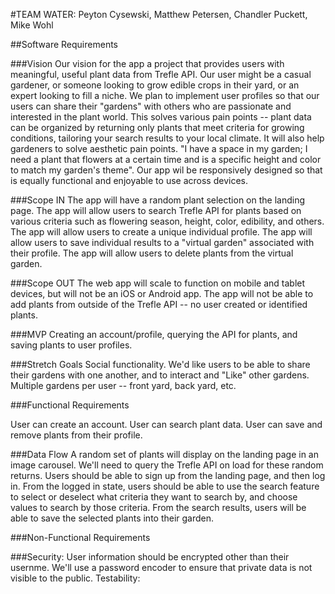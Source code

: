 #TEAM WATER: Peyton Cysewski, Matthew Petersen, Chandler Puckett, Mike Wohl

##Software Requirements

###Vision
Our vision for the app a project that provides users with meaningful, useful plant data from Trefle API. Our user might be a casual gardener, or someone looking to grow edible crops in their yard, or an expert looking to fill a niche. 
We plan to implement user profiles so that our users can share their "gardens" with others who are passionate and interested in the plant world.
This solves various pain points -- plant data can be organized by returning only plants that meet criteria for growing conditions, tailoring your search results to your local climate.
It will also help gardeners to solve aesthetic pain points. "I have a space in my garden; I need a plant that flowers at a certain time and is a specific height and color to match my garden's theme".
Our app wil be responsively designed so that is equally functional and enjoyable to use across devices.


###Scope IN
The app will have a random plant selection on the landing page.
The app will allow users to search Trefle API for plants based on various criteria such as flowering season, height, color, edibility, and others.
The app will allow users to create a unique individual profile.
The app will allow users to save individual results to a "virtual garden" associated with their profile.
The app will allow users to delete plants from the virtual garden.

###Scope OUT
The web app will scale to function on mobile and tablet devices, but will not be an iOS or Android app.
The app will not be able to add plants from outside of the Trefle API -- no user created or identified plants.

###MVP
Creating an account/profile, querying the API for plants, and saving plants to user profiles.

###Stretch Goals
Social functionality. We'd like users to be able to share their gardens with one another, and to interact and "Like" other gardens.
Multiple gardens per user --  front yard, back yard, etc.

###Functional Requirements

User can create an account.
User can search plant data.
User can save and remove plants from their profile.

###Data Flow
A random set of plants will display on the landing page in an image carousel. We'll need to query the Trefle API on load for these random returns. Users should
be able to sign up from the landing page, and then log in. From the logged in state, users should be able to use the search feature to select or deselect what criteria
they want to search by, and choose values to search by those criteria. From the search results, users will be able to save the selected plants into their garden.

###Non-Functional Requirements

###Security: User information should be encrypted other than their usernme. We'll use a password encoder to ensure that private data is not visible to the public.
Testability: 


